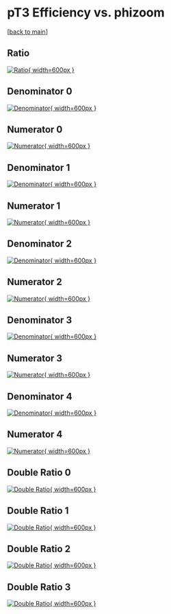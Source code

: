 # pT3 Efficiency vs. phizoom

[[back to main](./)]



## Ratio

[![Ratio](../mtv/var/pT3_vtr_211_-1_eff_phizoom.png){ width=600px }](../mtv/var/pT3_vtr_211_-1_eff_phizoom.pdf)

## Denominator 0

[![Denominator](../mtv/den/pT3_vtr_211_-1_eff_phizoom_den0.png){ width=600px }](../mtv/den/pT3_vtr_211_-1_eff_phizoom_den0.pdf)

## Numerator 0

[![Numerator](../mtv/num/pT3_vtr_211_-1_eff_phizoom_num0.png){ width=600px }](../mtv/num/pT3_vtr_211_-1_eff_phizoom_num0.pdf)

## Denominator 1

[![Denominator](../mtv/den/pT3_vtr_211_-1_eff_phizoom_den1.png){ width=600px }](../mtv/den/pT3_vtr_211_-1_eff_phizoom_den1.pdf)

## Numerator 1

[![Numerator](../mtv/num/pT3_vtr_211_-1_eff_phizoom_num1.png){ width=600px }](../mtv/num/pT3_vtr_211_-1_eff_phizoom_num1.pdf)

## Denominator 2

[![Denominator](../mtv/den/pT3_vtr_211_-1_eff_phizoom_den2.png){ width=600px }](../mtv/den/pT3_vtr_211_-1_eff_phizoom_den2.pdf)

## Numerator 2

[![Numerator](../mtv/num/pT3_vtr_211_-1_eff_phizoom_num2.png){ width=600px }](../mtv/num/pT3_vtr_211_-1_eff_phizoom_num2.pdf)

## Denominator 3

[![Denominator](../mtv/den/pT3_vtr_211_-1_eff_phizoom_den3.png){ width=600px }](../mtv/den/pT3_vtr_211_-1_eff_phizoom_den3.pdf)

## Numerator 3

[![Numerator](../mtv/num/pT3_vtr_211_-1_eff_phizoom_num3.png){ width=600px }](../mtv/num/pT3_vtr_211_-1_eff_phizoom_num3.pdf)

## Denominator 4

[![Denominator](../mtv/den/pT3_vtr_211_-1_eff_phizoom_den4.png){ width=600px }](../mtv/den/pT3_vtr_211_-1_eff_phizoom_den4.pdf)

## Numerator 4

[![Numerator](../mtv/num/pT3_vtr_211_-1_eff_phizoom_num4.png){ width=600px }](../mtv/num/pT3_vtr_211_-1_eff_phizoom_num4.pdf)

## Double Ratio 0

[![Double Ratio](../mtv/ratio/pT3_vtr_211_-1_eff_phizoom_ratio0.png){ width=600px }](../mtv/ratio/pT3_vtr_211_-1_eff_phizoom_ratio0.pdf)

## Double Ratio 1

[![Double Ratio](../mtv/ratio/pT3_vtr_211_-1_eff_phizoom_ratio1.png){ width=600px }](../mtv/ratio/pT3_vtr_211_-1_eff_phizoom_ratio1.pdf)

## Double Ratio 2

[![Double Ratio](../mtv/ratio/pT3_vtr_211_-1_eff_phizoom_ratio2.png){ width=600px }](../mtv/ratio/pT3_vtr_211_-1_eff_phizoom_ratio2.pdf)

## Double Ratio 3

[![Double Ratio](../mtv/ratio/pT3_vtr_211_-1_eff_phizoom_ratio3.png){ width=600px }](../mtv/ratio/pT3_vtr_211_-1_eff_phizoom_ratio3.pdf)

